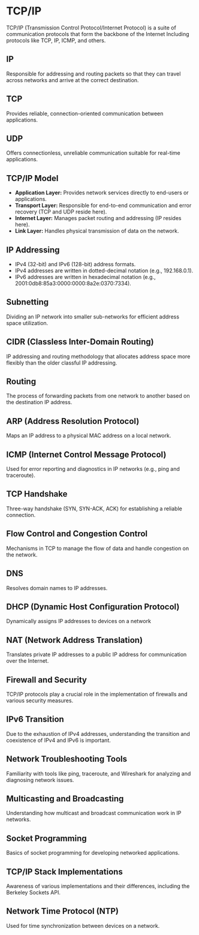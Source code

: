 # TCP/IP

TCP/IP (Transmission Control Protocol/Internet Protocol) is a suite of communication protocols that form the backbone of the Internet Including protocols like TCP, IP, ICMP, and others.

## IP

Responsible for addressing and routing packets so that they can travel across networks and arrive at the correct destination.

## TCP

Provides reliable, connection-oriented communication between applications.

## UDP

Offers connectionless, unreliable communication suitable for real-time applications.

## TCP/IP Model

- **Application Layer:** Provides network services directly to end-users or applications.
- **Transport Layer:** Responsible for end-to-end communication and error recovery (TCP and UDP reside here).
- **Internet Layer:** Manages packet routing and addressing (IP resides here).
- **Link Layer:** Handles physical transmission of data on the network.

## IP Addressing

- IPv4 (32-bit) and IPv6 (128-bit) address formats.
- IPv4 addresses are written in dotted-decimal notation (e.g., 192.168.0.1).
- IPv6 addresses are written in hexadecimal notation (e.g., 2001:0db8:85a3:0000:0000:8a2e:0370:7334).

## Subnetting

Dividing an IP network into smaller sub-networks for efficient address space utilization.

## CIDR (Classless Inter-Domain Routing)

IP addressing and routing methodology that allocates address space more flexibly than the older classful IP addressing.

## Routing

The process of forwarding packets from one network to another based on the destination IP address.

## ARP (Address Resolution Protocol)

Maps an IP address to a physical MAC address on a local network.

## ICMP (Internet Control Message Protocol)

Used for error reporting and diagnostics in IP networks (e.g., ping and traceroute).

## TCP Handshake

Three-way handshake (SYN, SYN-ACK, ACK) for establishing a reliable connection.

## Flow Control and Congestion Control

Mechanisms in TCP to manage the flow of data and handle congestion on the network.

## DNS

Resolves domain names to IP addresses.

## DHCP (Dynamic Host Configuration Protocol)

Dynamically assigns IP addresses to devices on a network

## NAT (Network Address Translation)

Translates private IP addresses to a public IP address for communication over the Internet.

## Firewall and Security

TCP/IP protocols play a crucial role in the implementation of firewalls and various security measures.

## IPv6 Transition

Due to the exhaustion of IPv4 addresses, understanding the transition and coexistence of IPv4 and IPv6 is important.

## Network Troubleshooting Tools

Familiarity with tools like ping, traceroute, and Wireshark for analyzing and diagnosing network issues.

## Multicasting and Broadcasting

Understanding how multicast and broadcast communication work in IP networks.

## Socket Programming

Basics of socket programming for developing networked applications.

## TCP/IP Stack Implementations

Awareness of various implementations and their differences, including the Berkeley Sockets API.

## Network Time Protocol (NTP)

Used for time synchronization between devices on a network.
